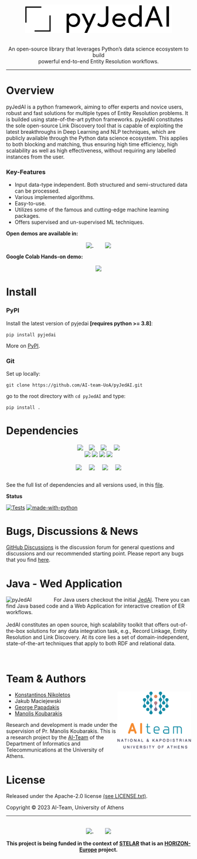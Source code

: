 <div align="center">
    <br>
    <img align="center" src="https://github.com/AI-team-UoA/pyJedAI/blob/main/docs/img/pyjedai.logo.drawio.png?raw=true" alt="pyJedAI" width="400"/>
</div>
<br>
<br>
<div align="center">
An open-source library that leverages Python’s data science ecosystem to build <br> powerful end-to-end Entity Resolution workflows.
</div>

---

# Overview

pyJedAI is a python framework, aiming to offer experts and novice users, robust and fast solutions for multiple types of Entity Resolution problems. It is builded using state-of-the-art python frameworks. pyJedAI constitutes the sole open-source Link Discovery tool that is capable of exploiting the latest breakthroughs in Deep Learning and NLP techniques, which are publicly available through the Python data science ecosystem. This applies to both blocking and matching, thus ensuring high time efficiency, high scalability as well as high effectiveness, without requiring any labelled instances from the user.

### Key-Features

- Input data-type independent. Both structured and semi-structured data can be processed.
- Various implemented algorithms.
- Easy-to-use.
- Utilizes some of the famous and cutting-edge machine learning packages.
- Offers supervised and un-supervised ML techniques.

__Open demos are available in:__

<div align="center">
    <a href="https://nbviewer.org/github/Nikoletos-K/pyJedAI/blob/main/tutorials/Demo.ipynb">
        <img align="center" src="https://nbviewer.org/static/img/nav_logo.svg" width=120/> 
    </a>  &nbsp;&nbsp;&nbsp;&nbsp;&nbsp;&nbsp;&nbsp;
    <a href="https://github.com/Nikoletos-K/pyJedAI/blob/main/tutorials/Demo.ipynb">
        <img align="center" src="https://miro.medium.com/max/1400/1*Edn_LpbSpLeNKfWkEdG2Jg.png" width=120/> 
    </a>
</div>

__Google Colab Hands-on demo:__ 

<div align="center">
    <a href="https://colab.research.google.com/drive/18VgEOKAc2ObFFxDNb2sjhBLKKsNvfEPo?usp=sharing">
        <img align="center" src="https://3.bp.blogspot.com/-apoBeWFycKQ/XhKB8fEprwI/AAAAAAAACM4/Sl76yzNSNYwlShIBrheDAum8L9qRtWNdgCLcBGAsYHQ/s1600/colab.png" width=120/> 
    </a>
</div>

# Install

### PyPI
Install the latest version of pyjedai __[requires python >= 3.8]__:
```
pip install pyjedai
```
More on [PyPI](https://pypi.org/project/pyjedai).

### Git

Set up locally:
```
git clone https://github.com/AI-team-UoA/pyJedAI.git
```
go to the root directory with `cd pyJedAI` and type:
```
pip install .
```



# Dependencies

<div align="center">
    <img align="center" src="https://upload.wikimedia.org/wikipedia/commons/thumb/e/ed/Pandas_logo.svg/2560px-Pandas_logo.svg.png" width=120/> &nbsp;&nbsp;
    <img align="center" src="https://upload.wikimedia.org/wikipedia/commons/thumb/3/31/NumPy_logo_2020.svg/1280px-NumPy_logo_2020.svg.png" width=120/> &nbsp;&nbsp;
    <img align="center" src="https://logoeps.com/wp-content/uploads/2012/10/python-logo-vector.png" width=120/> &nbsp;&nbsp;&nbsp;
    <img align="center" src="https://upload.wikimedia.org/wikipedia/commons/thumb/3/38/Jupyter_logo.svg/883px-Jupyter_logo.svg.png" width=70/>  <br>
    <img align="center" src="https://raw.githubusercontent.com/optuna/optuna/master/docs/image/optuna-logo.png" width=150/>
    <img align="center" src="https://upload.wikimedia.org/wikipedia/commons/thumb/8/8a/Plotly_logo_for_digital_final_%286%29.png/1200px-Plotly_logo_for_digital_final_%286%29.png" width=150/>
    <img align="center" src="https://pytorch.org/tutorials/_static/img/thumbnails/cropped/profiler.png" width=160/> 
    <img align="center" src="https://www.fullstackpython.com/img/logos/scipy.png" width=150/>  <br><br>
    <img align="center" src="https://www.kornosk.me/resources/language-model/featured.png" width=150/> &nbsp;&nbsp;&nbsp;
    <img align="center" src="https://repository-images.githubusercontent.com/1349775/202c4680-8f7c-11e9-91c6-745fdcbeffe8" width=150/> &nbsp;&nbsp;&nbsp;
    <img align="center" src="https://networkx.org/_static/networkx_logo.svg" width=150/> &nbsp;&nbsp;&nbsp;
    <img align="center" src="https://raw.githubusercontent.com/RDFLib/OWL-RL/master/OWL-RL.png" width=70/> 
</div>
<br>

See the full list of dependencies and all versions used, in this [file](https://github.com/Nikoletos-K/pyJedAI/blob/main/requirements.txt).

__Status__ 

[![Tests](https://github.com/Nikoletos-K/pyJedAI/actions/workflows/tests.yml/badge.svg?branch=main)](https://github.com/Nikoletos-K/pyJedAI/actions/workflows/tests.yml)
[![made-with-python](https://readthedocs.org/projects/pyjedai/badge/?version=latest)](https://pyjedai.readthedocs.io/en/latest/?badge=latest)


# Bugs, Discussions & News

[GitHub Discussions](https://github.com/Nikoletos-K/pyJedAI/discussions) is the discussion forum for general questions and discussions and our recommended starting point. Please report any bugs that you find [here](https://github.com/Nikoletos-K/pyJedAI/issues).

# Java - Wed Application 

<img align="left" src="https://github.com/scify/JedAIToolkit/blob/master/documentation/JedAI_logo.png?raw=true" alt="pyJedAI" width="130"/>

For Java users checkout the initial [JedAI](https://github.com/scify/JedAIToolkit). There you can find Java based code and a Web Application for interactive creation of ER workflows. <br><br> JedAI constitutes an open source, high scalability toolkit that offers out-of-the-box solutions for any data integration task, e.g., Record Linkage, Entity Resolution and Link Discovery. At its core lies a set of domain-independent, state-of-the-art techniques that apply to both RDF and relational data.

<br>

# Team & Authors

<img align="right" src="https://github.com/AI-team-UoA/.github/blob/main/AI_LOGO.png?raw=true" alt="pyJedAI" width="200"/>

- [Konstantinos Nikoletos](https://nikoletos-k.github.io)
- Jakub Maciejewski
- [George Papadakis](https://gpapadis.wordpress.com)
- [Manolis Koubarakis](https://cgi.di.uoa.gr/~koubarak/)

Research and development is made under the supervision of Pr. Manolis Koubarakis. This is a research project by the [AI-Team](https://ai.di.uoa.gr) of the Department of Informatics and Telecommunications at the University of Athens.

# License

Released under the Apache-2.0 license [(see LICENSE.txt)](https://github.com/Nikoletos-K/pyJedAI/blob/main/LICENSE).

Copyright © 2023 AI-Team, University of Athens

<div align="center">
    <hr>
    <br>
    <a href="https://stelar-project.eu">
        <img align="center" src="https://stelar-project.eu/wp-content/uploads/2022/08/Logo-Stelar-1-f.png" width=180/>
    </a> &nbsp;&nbsp;&nbsp;&nbsp;&nbsp;&nbsp;&nbsp;
    <a href="https://ec.europa.eu/info/index_en">
        <img align="center" src="https://upload.wikimedia.org/wikipedia/commons/thumb/b/b7/Flag_of_Europe.svg/1200px-Flag_of_Europe.svg.png" width=140/>
    </a>
    <br>
    <br>
        <b>This project is being funded in the context of <a href="https://stelar-project.eu">STELAR</a> that is an <a href="https://research-and-innovation.ec.europa.eu/funding/funding-opportunities/funding-programmes-and-open-calls/horizon-europe_en">HORIZON-Europe</a> project.
        </b>
    <br>
</div>
